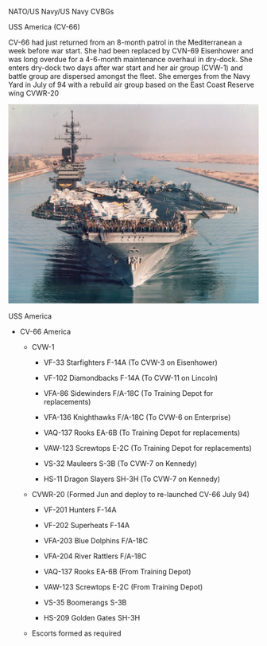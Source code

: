 NATO/US Navy/US Navy CVBGs

USS America (CV-66)

CV-66 had just returned from an 8-month patrol in the Mediterranean a
week before war start. She had been replaced by CVN-69 Eisenhower and
was long overdue for a 4-6-month maintenance overhaul in dry-dock. She
enters dry-dock two days after war start and her air group (CVW-1) and
battle group are dispersed amongst the fleet. She emerges from the Navy
Yard in July of 94 with a rebuild air group based on the East Coast
Reserve wing CVWR-20

![](/assets/images/nato/us/navy/carriers/america/image1.jpg)

USS America

  - CV-66 America
    
      - CVW-1
        
          - VF-33 Starfighters F-14A (To CVW-3 on Eisenhower)
        
          - VF-102 Diamondbacks F-14A (To CVW-11 on Lincoln)
        
          - VFA-86 Sidewinders F/A-18C (To Training Depot for
            replacements)
        
          - VFA-136 Knighthawks F/A-18C (To CVW-6 on Enterprise)
        
          - VAQ-137 Rooks EA-6B (To Training Depot for replacements)
        
          - VAW-123 Screwtops E-2C (To Training Depot for replacements)
        
          - VS-32 Mauleers S-3B (To CVW-7 on Kennedy)
        
          - HS-11 Dragon Slayers SH-3H (To CVW-7 on Kennedy)
    
      - CVWR-20 (Formed Jun and deploy to re-launched CV-66 July 94)
        
          - VF-201 Hunters F-14A
        
          - VF-202 Superheats F-14A
        
          - VFA-203 Blue Dolphins F/A-18C
        
          - VFA-204 River Rattlers F/A-18C
        
          - VAQ-137 Rooks EA-6B (From Training Depot)
        
          - VAW-123 Screwtops E-2C (From Training Depot)
        
          - VS-35 Boomerangs S-3B
        
          - HS-209 Golden Gates SH-3H
    
      - Escorts formed as required
